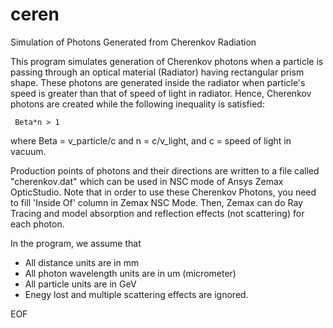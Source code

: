 # ceren

Simulation of Photons Generated from Cherenkov Radiation

This program simulates generation of Cherenkov photons when a particle
is passing through an optical material (Radiator) having rectangular prism shape. 
These photons are generated inside the radiator when particle's speed is greater than 
that of speed of light in radiator. Hence, Cherenkov photons are created while the following 
inequality is satisfied:

     Beta*n > 1

where Beta = v_particle/c and n = c/v_light, and c = speed of light in vacuum.

Production points of photons and their directions are written to a file called "cherenkov.dat" 
which can be used in NSC mode of Ansys Zemax OpticStudio.
Note that in order to use these Cherenkov Photons, you need to fill 'Inside Of' column in 
Zemax NSC Mode. Then, Zemax can do Ray Tracing and model absorption and reflection effects 
(not scattering) for each photon.

In the program, we assume that
  - All distance units are in mm
  - All photon wavelength units are in um (micrometer)
  - All particle units are in GeV
  - Enegy lost and multiple scattering effects are ignored.

EOF




